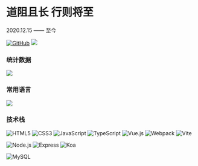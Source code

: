 # 道阻且长 行则将至 
<!-- <img src="https://raw.githubusercontent.com/iampavangandhi/iampavangandhi/master/gifs/Hi.gif" width="30px"> -->

2020.12.15 —— 至今

<a href="https://github.com/coder-hxl" ><img src="https://img.shields.io/badge/-GitHub-000?style=flat&logo=GitHub&logoColor=white" alt="GitHub" /></a>
<a href="https://wakatime.com/@coderhxl" ><img src="https://wakatime.com/badge/user/04478268-906e-4938-8097-7c24abb8682e.svg" /></a>
 
### 统计数据
<a>
  <img src="https://github-readme-stats.vercel.app/api?username=coder-hxl&theme=tokyonight&show_icons=true" />
</a>


<!-- <a href="https://i.pinimg.com/originals/e4/26/70/e426702edf874b181aced1e2fa5c6cde.gif">
  <img align="right" width="255px" alt="GIF" src="https://i.pinimg.com/originals/e4/26/70/e426702edf874b181aced1e2fa5c6cde.gif" />
</a>  -->


### 常用语言

<a href="https://github-readme-stats.vercel.app/api/top-langs/?username=coder-hxl&layout=compact"> 
  <img align="center" src="https://github-readme-stats.vercel.app/api/top-langs/?username=coder-hxl&theme=tokyonight&layout=compact" />
</a>
  
### 技术栈

<!-- 前端 -->
![HTML5](https://img.shields.io/badge/-HTML5-000?&logo=HTML5)
![CSS3](https://img.shields.io/badge/-CSS3-black?style=flat&logo=css3&logoColor=1572B6)
![JavaScript](https://img.shields.io/badge/-JavaScript-black?style=flat&logo=javascript)
![TypeScript](https://img.shields.io/badge/-TypeScript-black?style=flat&logo=typescript)
![Vue.js](https://img.shields.io/badge/-Vue.js-black?style=flat&logo=vue.js)
![Webpack](https://img.shields.io/badge/-Webpack-black?style=flat&logo=webpack)
![Vite](https://img.shields.io/badge/-Vite-black?style=flat&logo=vite)

<!-- 后端 -->
![Node.js](https://img.shields.io/badge/-Node.js-black?style=flat&logo=node.js)
![Express](https://img.shields.io/badge/-Express-black?style=flat&logo=Express)
![Koa](https://img.shields.io/badge/-Koa-black?style=flat&logo=Koa)

<!-- 数据库 -->
![MySQL](https://img.shields.io/badge/-MySQL-black?style=flat&logo=MySQL)


<!--
**coder-hxl/coder-hxl** is a ✨ _special_ ✨ repository because its `README.md` (this file) appears on your GitHub profile.

Here are some ideas to get you started:

- 🔭 I’m currently working on ...
- 🌱 I’m currently learning ...
- 👯 I’m looking to collaborate on ...
- 🤔 I’m looking for help with ...
- 💬 Ask me about ...
- 📫 How to reach me: ...
- 😄 Pronouns: ...
- ⚡ Fun fact: ...
-->

